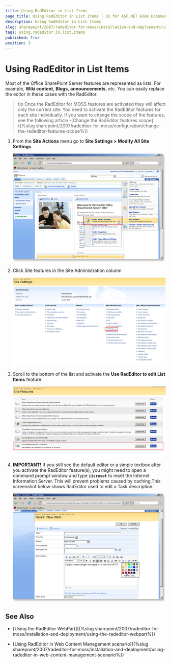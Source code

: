 ```yaml
---
title: Using RadEditor in List Items
page_title: Using RadEditor in List Items | UI for ASP.NET AJAX Documentation
description: Using RadEditor in List Items
slug: sharepoint/2007/radeditor-for-moss/installation-and-deployment/using-radeditor-in-list-items
tags: using,radeditor,in,list,items
published: True
position: 3
---
```


# Using RadEditor in List Items





Most of the Office SharePoint Server features are represented as lists. For example, **Wiki content**, **Blogs**, **announcements**, etc. You can easily replace the editor in these cases with the RadEditor.

>tip  Once the RadEditor for MOSS features are activated they will affect only the current site. You need to activate the RadEditor features for each site individually. If you want to change the scope of the features, see the following article -[Change the RadEditor features scope]({%slug sharepoint/2007/radeditor-for-moss/configuration/change-the-radeditor-features-scope%})



1. From the **Site Actions** menu go to **Site Settings > Modify All Site Settings**

	![](images/4_Lists1_thumb.png)

1. Click Site features in the Site Administration column

	![](images/SiteFeaturesMoss_thumb.png)

1. Scroll to the bottom of the list and activate the **Use RadEditor to edit List Items** feature.

	![](images/SiteFeaturesMoss2_thumb.png)

1. **IMPORTANT!** If you still see the default editor or a simple textbox after you activate the RadEditor feature(s), you might need to open a command prompt window and type **`iisreset`** to reset the Internet Information Server. This will prevent problems caused by caching.This screenshot below shows RadEditor used to edit a Task description:

	![](images/4_Lists4_thumb.png)

## See Also

 * [Using the RadEditor WebPart]({%slug sharepoint/2007/radeditor-for-moss/installation-and-deployment/using-the-radeditor-webpart%})

 * [Using RadEditor in Web Content Management scenario]({%slug sharepoint/2007/radeditor-for-moss/installation-and-deployment/using-radeditor-in-web-content-management-scenario%})
